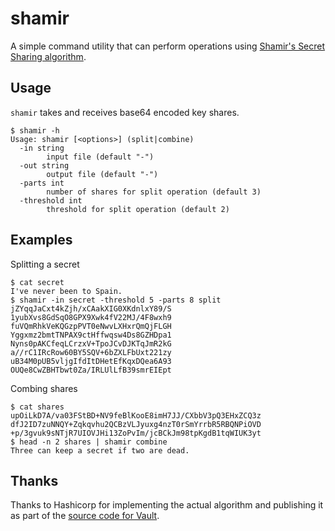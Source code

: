 shamir
======

A simple command utility that can perform operations using [Shamir's Secret Sharing algorithm](https://en.wikipedia.org/wiki/Shamir's_Secret_Sharing).

## Usage

`shamir` takes and receives base64 encoded key shares.

```
$ shamir -h
Usage: shamir [<options>] (split|combine)
  -in string
    	input file (default "-")
  -out string
    	output file (default "-")
  -parts int
    	number of shares for split operation (default 3)
  -threshold int
    	threshold for split operation (default 2)
```

## Examples


Splitting a secret

```
$ cat secret
I've never been to Spain.
$ shamir -in secret -threshold 5 -parts 8 split
jZYqqJaCxt4kZjh/xCAakXIG0XKdnlxY89/S
1yubXvs8GdSqO8GPX9Xwk4fV22MJ/4F8wxh9
fuVQmRhkVeKQGzpPVT0eNwvLXHxrQmQjFLGH
Yggxmz2bmtTNPAX9ctHffwqsw4Ds8GZHDpa1
Nyns0pAKCfeqLCrzxV+TpoJCvDJKTqJmR2kG
a//rC1IRcRow60BY5SQV+6bZXLFbUxt221zy
uB34M0pUB5vljgIfdItDHetEfKqxDQea6A93
OUQe8CwZBHTbwt0Za/IRLUlLfB39smrEIEpt
```

Combing shares

```
$ cat shares
upOiLkD7A/va03FStBD+NV9feBlKooE8imH7JJ/CXbbV3pQ3EHxZCQ3z
dfJ2ID7zuNNQY+Zqkqvhu2QCBzVLJyuxg4nzT0rSmYrrbR5RBQNPiOVD
+p/3gvuk9sNTjR7UIOVJHi13ZoPvIm/jcBCkJm98tpKgdB1tqWIUK3yt
$ head -n 2 shares | shamir combine
Three can keep a secret if two are dead.

```

## Thanks

Thanks to Hashicorp for implementing the actual algorithm and publishing it as part of the [source code for Vault](https://github.com/hashicorp/vault/tree/master/shamir).
